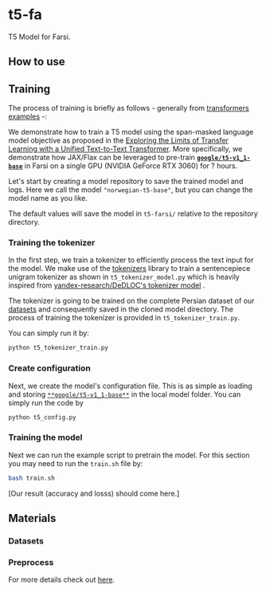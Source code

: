 # t5-fa
T5 Model for Farsi.

## How to use

## Training
The process of training is briefly as follows - generally from [transformers examples](https://github.com/huggingface/transformers/tree/main/examples/flax/language-modeling) -:

We demonstrate how to train a T5 model using the span-masked language model objective as proposed in the [Exploring the Limits of Transfer Learning with a Unified Text-to-Text Transformer](https://arxiv.org/abs/1910.10683). More specifically, we demonstrate how JAX/Flax can be leveraged to pre-train [**`google/t5-v1_1-base`**](https://huggingface.co/google/t5-v1_1-base) in Farsi on a single GPU (NVIDIA GeForce RTX 3060) for ? hours.

Let's start by creating a model repository to save the trained model and logs.
Here we call the model `"norwegian-t5-base"`, but you can change the model name as you like.

The default values will save the model in `t5-farsi/` relative to the repository directory.

### Training the tokenizer
In the first step, we train a tokenizer to efficiently process the text input for the model. We make use of the [tokenizers](https://github.com/huggingface/tokenizers) library to train a sentencepiece unigram tokenizer as shown in `t5_tokenizer_model.py` which is heavily inspired from [yandex-research/DeDLOC's tokenizer model](https://github.com/yandex-research/DeDLOC/blob/5c994bc64e573702a9a79add3ecd68b38f14b548/sahajbert/tokenizer/tokenizer_model.py) .

The tokenizer is going to be trained on the complete Persian dataset of our [datasets](#Datasets) and consequently saved in the cloned model directory. The process of training the tokenizer is provided in `t5_tokenizer_train.py`.

You can simply run it by:
```bash
python t5_tokenizer_train.py
```

### Create configuration
Next, we create the model's configuration file. This is as simple as loading and storing [`**google/t5-v1_1-base**`](https://huggingface.co/google/t5-v1_1-base) in the local model folder. You can simply run the code by
```bash
python t5_config.py
```

### Training the model

Next we can run the example script to pretrain the model. For this section you may need to run the `train.sh` file by:
```bash
bash train.sh
```

\[Our result (accuracy and losss) should come here.\]

## Materials
### Datasets

### Preprocess
For more details check out [here](https://github.com/Sharif-SLPL/t5-fa/tree/main/preprocess).
